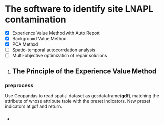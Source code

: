 # The software to identify site LNAPL contamination

- [x] Experience Value Method with Auto Report
- [x] Background Value Method
- [x] PCA Method
- [ ] Spatio-temporal autocorrelation analysis
- [ ] Multi-objective optimization of repair solutions

1. ## The Principle of the Experience Value Method

### preprocess

Use Geopandas to read spatial dataset as geodataframe(**gdf**), matching the attribute of whose attribute table with the preset indicators. New preset indicators at gdf and return.

- ###

